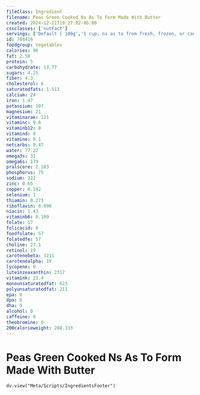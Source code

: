 ```yaml
---
fileClass: Ingredient
filename: Peas Green Cooked Ns As To Form Made With Butter
created: 2024-12-21T19:27:02-06:00
cssclasses: ['nutFact']
servings: ['Default | 100g','1 cup, ns as to from fresh, frozen, or canned | 165','1 pea | 0']
id: 788416
foodgroup: Vegetables
calories: 96
fat: 2.58
protein: 5
carbohydrate: 13.77
sugars: 4.25
fiber: 4.3
cholesterol: 6
saturatedfats: 1.513
calcium: 24
iron: 1.47
potassium: 107
magnesium: 21
vitaminarae: 121
vitaminc: 9.6
vitaminb12: 0
vitamind: 0
vitamine: 0.1
netcarbs: 9.47
water: 77.22
omega3s: 32
omega6s: 179
pralscore: 2.103
phosphorus: 75
sodium: 322
zinc: 0.65
copper: 0.102
selenium: 1
thiamin: 0.273
riboflavin: 0.098
niacin: 1.43
vitaminb6: 0.109
folate: 57
folicacid: 0
foodfolate: 57
folatedfe: 57
choline: 27.1
retinol: 19
carotenebeta: 1211
carotenealpha: 19
lycopene: 0
luteinzeaxanthin: 2317
vitamink: 23.4
monounsaturatedfat: 623
polyunsaturatedfat: 211
epa: 0
dpa: 0
dha: 0
alcohol: 0
caffeine: 0
theobromine: 0
200calorieweight: 208.333
---
```


# Peas Green Cooked Ns As To Form Made With Butter

```dataviewjs
dv.view("Meta/Scripts/IngredientsFooter")
```